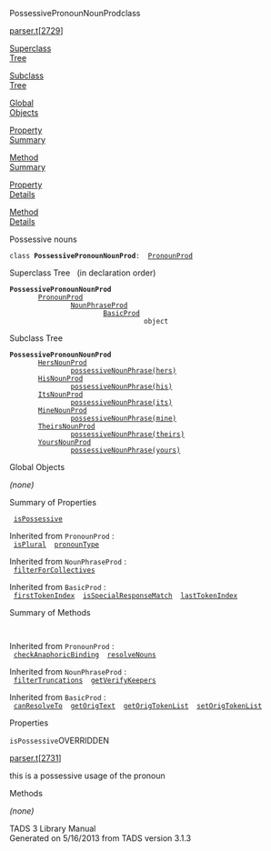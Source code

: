 ---
---
<span class="title">PossessivePronounNounProd</span><span class="type">class</span>

[parser.t](../file/parser.t.html)\[[2729](../source/parser.t.html#2729)\]

[Superclass  
Tree](#_SuperClassTree_)

[Subclass  
Tree](#_SubClassTree_)

[Global  
Objects](#_ObjectSummary_)

[Property  
Summary](#_PropSummary_)

[Method  
Summary](#_MethodSummary_)

[Property  
Details](#_Properties_)

[Method  
Details](#_Methods_)

<div class="fdesc">

Possessive nouns

`class `**`PossessivePronounNounProd`**` :   `[`PronounProd`](../object/PronounProd.html)

</div>

<span id="_SuperClassTree_"></span>

<div class="mjhd">

<span class="hdln">Superclass Tree</span>   (in declaration order)

</div>

**`PossessivePronounNounProd`**  
`         `[`PronounProd`](../object/PronounProd.html)  
`                 `[`NounPhraseProd`](../object/NounPhraseProd.html)  
`                         `[`BasicProd`](../object/BasicProd.html)  
`                                 object`  
<span id="_SubClassTree_"></span>

<div class="mjhd">

<span class="hdln">Subclass Tree</span>  

</div>

**`PossessivePronounNounProd`**  
`         `[`HersNounProd`](../object/HersNounProd.html)  
`                 `[`possessiveNounPhrase(hers)`](../object/possessiveNounPhrase(hers).html)  
`         `[`HisNounProd`](../object/HisNounProd.html)  
`                 `[`possessiveNounPhrase(his)`](../object/possessiveNounPhrase(his).html)  
`         `[`ItsNounProd`](../object/ItsNounProd.html)  
`                 `[`possessiveNounPhrase(its)`](../object/possessiveNounPhrase(its).html)  
`         `[`MineNounProd`](../object/MineNounProd.html)  
`                 `[`possessiveNounPhrase(mine)`](../object/possessiveNounPhrase(mine).html)  
`         `[`TheirsNounProd`](../object/TheirsNounProd.html)  
`                 `[`possessiveNounPhrase(theirs)`](../object/possessiveNounPhrase(theirs).html)  
`         `[`YoursNounProd`](../object/YoursNounProd.html)  
`                 `[`possessiveNounPhrase(yours)`](../object/possessiveNounPhrase(yours).html)  
<span id="_ObjectSummary_"></span>

<div class="mjhd">

<span class="hdln">Global Objects</span>  

</div>

*(none)* <span id="_PropSummary_"></span>

<div class="mjhd">

<span class="hdln">Summary of Properties</span>  

</div>

` `[`isPossessive`](#isPossessive)`  `

Inherited from `PronounProd` :  
` `[`isPlural`](../object/PronounProd.html#isPlural)`  `[`pronounType`](../object/PronounProd.html#pronounType)`  `

Inherited from `NounPhraseProd` :  
` `[`filterForCollectives`](../object/NounPhraseProd.html#filterForCollectives)`  `

Inherited from `BasicProd` :  
` `[`firstTokenIndex`](../object/BasicProd.html#firstTokenIndex)`  `[`isSpecialResponseMatch`](../object/BasicProd.html#isSpecialResponseMatch)`  `[`lastTokenIndex`](../object/BasicProd.html#lastTokenIndex)`  `

<span id="_MethodSummary_"></span>

<div class="mjhd">

<span class="hdln">Summary of Methods</span>  

</div>

` `

Inherited from `PronounProd` :  
` `[`checkAnaphoricBinding`](../object/PronounProd.html#checkAnaphoricBinding)`  `[`resolveNouns`](../object/PronounProd.html#resolveNouns)`  `

Inherited from `NounPhraseProd` :  
` `[`filterTruncations`](../object/NounPhraseProd.html#filterTruncations)`  `[`getVerifyKeepers`](../object/NounPhraseProd.html#getVerifyKeepers)`  `

Inherited from `BasicProd` :  
` `[`canResolveTo`](../object/BasicProd.html#canResolveTo)`  `[`getOrigText`](../object/BasicProd.html#getOrigText)`  `[`getOrigTokenList`](../object/BasicProd.html#getOrigTokenList)`  `[`setOrigTokenList`](../object/BasicProd.html#setOrigTokenList)`  `

<span id="_Properties_"></span>

<div class="mjhd">

<span class="hdln">Properties</span>  

</div>

<span id="isPossessive"></span>

`isPossessive`<span class="rem">OVERRIDDEN</span>

[parser.t](../file/parser.t.html)\[[2731](../source/parser.t.html#2731)\]

<div class="desc">

this is a possessive usage of the pronoun

</div>

<span id="_Methods_"></span>

<div class="mjhd">

<span class="hdln">Methods</span>  

</div>

*(none)*

<div class="ftr">

TADS 3 Library Manual  
Generated on 5/16/2013 from TADS version 3.1.3

</div>
